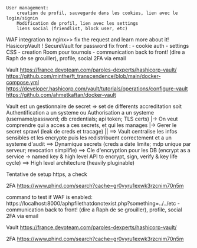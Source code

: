```
User management:
	creation de profil, sauvegarde dans les cookies, lien avec le login/signin
	Modification de profil, lien avec les settings
	liens social (friendlist, block user, etc)
```

WAF integration to nginx>> fix the request and learn more about it!
HasicorpVault !
SecureVault for password
fix front :
		- cookie auth
	- settings CSS
	- creation Room pour tournois
	- communication back to front! (dire a Raph de se grouiller), profile, social
2FA via email

Vault
https://france.devoteam.com/paroles-dexperts/hashicorp-vault/
https://github.com/minthe/ft_transcendence/blob/main/docker-compose.yml
https://developer.hashicorp.com/vault/tutorials/operations/configure-vault
https://github.com/ahmetkaftan/docker-vault

Vault est un gestionnaire de secret => set de differents accreditation soit Authentification a un systeme ou Authorisation a un systeme (username/password; db credentials; api token; TLS certs)
|-> On veut comprendre qui a acces a ces secrets, et qui les manages
|-> Gerer le secret sprawl (leak de creds et tracage)
||
==> Vault centralise les infos sensibles et les encrypte puis les redistribuent correctement et a un systeme d'audit
==> Dynamique secrets (creds a date limite; mdp unique par serveur; revocation simplifie)
==> Cle d'encryption pour les DB (encrypt as a service -> named key & high level API to encrypt, sign, verify & key life cycle)
==> High level architecture (heavily pluginable)


Tentative de setup https, a check

2FA
https://www.phind.com/search?cache=gr0vyru1exwk3rzcnim70n5m


command to test if WAF is enabled:
https://localhost:8000/aphpfilethatdonotexist.php?something=../../etc
	- communication back to front! (dire a Raph de se grouiller), profile, social
2FA via email

Vault
https://france.devoteam.com/paroles-dexperts/hashicorp-vault/

2FA
https://www.phind.com/search?cache=gr0vyru1exwk3rzcnim70n5m